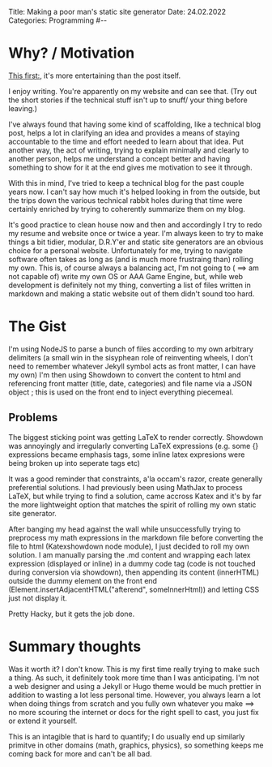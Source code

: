 Title: Making a poor man's static site generator
Date:  24.02.2022
Categories: Programming
#--

Why? / Motivation
=================================================================================================================
[This first:](https://motherfuckingwebsite.com/), it's more entertaining than the post itself.

I enjoy writing. You're apparently on my website and can see that. (Try out the short stories if the
technical stuff isn't up to snuff/ your thing before leaving.)

I've always found that having some kind of scaffolding, like a technical blog post, helps a lot in clarifying
an idea and provides a means of staying accountable to the time and effort needed to learn about that idea.
Put another way, the act of writing, trying to explain minimally and clearly to another person, helps me understand a concept better and having something to show for it at the end gives me motivation to see it through.

With this in mind, I've tried to keep a technical blog for the past couple years now. I can't say how much it's helped looking in from the outside,
but the trips down the various technical rabbit holes during that time were certainly enriched by trying to coherently summarize them on my blog.

It's good practice to clean house now and then and accordingly I try to redo my resume and website once or twice a year.
I'm always keen to try to make things
a bit tidier, modular, D.R.Y'er and static site generators are an obvious choice for a personal website.
Unfortunately for me, trying to navigate software often takes as long as (and is much more frustraing than) rolling my own. 
This is, of course always a balancing act, I'm not going to ( $\implies$ am not capable of) write my own OS
or AAA Game Engine, but, while web development is definitely not my thing, converting a list of files written in markdown and making a static website out of them didn't sound too hard.

The Gist
=================================================================================================================

I'm using NodeJS to parse a bunch of files according to my own arbitrary delimiters (a small win in the sisyphean role of reinventing wheels, I don't
need to remember whatever Jekyll symbol acts as front matter, I can have my own)
I'm then using Showdown to convert the content to html and referencing front matter (title, date, categories) and file name via a JSON object
; this is used on the front end to inject everything piecemeal.

Problems
-----------------------------------------------------------------------------------------------------------------
The biggest sticking point was getting LaTeX to render correctly. Showdown was annoyingly and irregularly converting LaTeX expressions 
(e.g. some {} expressions became emphasis tags, some inline latex expresions were being broken up into seperate tags etc)

It was a good reminder that constraints, a'la occam's razor, create generally preferential solutions. I had previously been using MathJax to process
LaTeX, but while trying to find a solution, came accross Katex and it's by far the more lightweight option that matches the spirit of rolling my own static site generator.

After banging my head against the wall while unsuccessfully trying to preprocess my math expressions in the markdown file before converting the file to html (Katexshowdown node module), I just decided to roll my own solution.
I am manually parsing the .md content and wrapping each latex expression (displayed or inline) in a dummy code tag (code is not touched during
conversion via showdown), then appending its content (innerHTML) outside the dummy element on the front end (Element.insertAdjacentHTML("afterend", someInnerHtml)) and letting CSS just not display it.

Pretty Hacky, but it gets the job done.

Summary thoughts
=================================================================================================================
Was it worth it? I don't know. This is my first time really trying to make such a thing. As such, it definitely took more time than I was anticipating.
I'm not a web designer and using a Jekyll or Hugo theme would be much prettier in addition to wasting a lot less personal time.
However, you always learn a lot when doing things from scratch and you fully own whatever you make $\implies$ no more scouring the internet or docs for the right spell to cast, you just fix or extend it yourself. 

This is an intagible that is hard to quantify; I do usually
end up similarly primitve in other domains (math, graphics, physics), so something keeps me coming back for more and can't be all bad.


